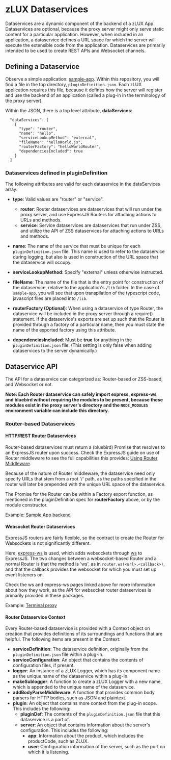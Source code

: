 # zLUX Dataservices

Dataservices are a dynamic component of the backend of a zLUX App. Dataservices are optional, because the proxy server might only serve static content for a particular application. However, when included in an application, a dataservice defines a URL space for which the server will execute the extensible code from the application. Dataservices are primarily intended to be used to create REST APIs and Websocket channels.

## Defining a Dataservice
Observe a simple application: [sample-app](https://github.com/gizafoundation/sample-app). 
Within this repository, you will find a file in the top directory, `pluginDefinition.json`. Each zLUX application requires this file, because it defines how the server will register and use the backend of an application (called a plug-in in the terminology of the proxy server).

Within the JSON, there is a top level attribute, **dataServices**:
```
  "dataServices": [
    {
      "type": "router",
      "name": "hello",
      "serviceLookupMethod": "external",
      "fileName": "helloWorld.js",
      "routerFactory": "helloWorldRouter",
      "dependenciesIncluded": true
    }
  ]
```
### Dataservices defined in pluginDefinition

The following attributes are valid for each dataservice in the dataServices array:
* **type**: Valid values are "router" or "service".

  - **router**: Router dataservices are dataservices that will run under the proxy server, and use ExpressJS Routers for attaching actions to URLs and methods.
  - **service**: Service dataservices are dataservices that run under ZSS, and utilize the API of ZSS dataservices for attaching actions to URLs and methods.
- **name**: The name of the service that must be unique for each `pluginDefinition.json` file. This name is used to refer to the dataservice during logging, but also is used in construction of the URL space that the dataservice will occupy.

- **serviceLookupMethod**: Specify "external" unless otherwise instructed.

- **fileName**: The name of the file that is the entry point for construction of the dataservice, relative to the application's `/lib` folder. In the case of `sample-app`, you will see that upon transpilation of the typescript code, javascript files are placed into `/lib`.

- **routerFactory (Optional)**: When using a dataservice of type Router, the dataservice will be included in the proxy server through a require() statement. If the dataservice's exports are set up such that the Router is provided through a factory of a particular name, then you must state the name of the exported factory using this attribute.

- **dependenciesIncluded**: Must be **true** for anything in the `pluginDefinition.json` file. (This setting is only false when adding dataservices to the server dynamically.)

## Dataservice API
The API for a dataservice can categorized as: Router-based or ZSS-based, and Websocket or not.

**Note: Each Router dataservice can safely import express, express-ws and bluebird without requiring the modules to be present, because these modules exist in the proxy server's directory and the `NODE_MODULES` environment variable can include this directory.**

### Router-based Dataservices

#### HTTP/REST Router Dataservices

Router-based dataservices must return a (bluebird) Promise that resolves to an ExpressJS router upon success.
Check the ExpressJS guide on use of Router middleware to see the full capabilities this provides: [Using Router Middleware](http://expressjs.com/en/guide/using-middleware.html#middleware.router).

Because of the nature of Router middleware, the dataservice need only specify URLs that stem from a root '/' path, as the paths specified in the router will later be prepended with the unique URL space of the dataservice.

The Promise for the Router can be within a Factory export function, as mentioned in the pluginDefinition spec for **routerFactory** above, or by the module constructor.

Example: [Sample App backend](https://github.com/gizafoundation/sample-app/blob/master/nodeServer/ts/helloWorld.ts)

#### Websocket Router Dataservices

ExpressJS routers are fairly flexible, so the contract to create the Router for Websockets is not significantly different.

Here, [express-ws](https://www.npmjs.com/package/express-ws) is used, which adds websockets through [ws](https://www.npmjs.com/package/ws) to ExpressJS. The two changes between a websocket-based Router and a normal Router is that the method is 'ws', as in `router.ws(<url>,<callback>)`, and that the callback provides the websocket for which you must set up event listeners on.

Check the ws and express-ws pages linked above for more information about how they work, as the API for websocket router dataservices is primarily provided in these packages.

Example: [Terminal proxy](https://github.com/gizafoundation/zlux-proxy-server/blob/master/plugins/terminal-proxy/lib/terminalProxy.js#L710)

#### Router Dataservice Context

Every Router-based dataservice is provided with a Context object on creation that provides definitions of its surroundings and functions that are helpful. The following items are present in the Context:

- **serviceDefinition**: The dataservice definition, originally from the `pluginDefinition.json` file within a plug-in.
- **serviceConfiguration**: An object that contains the contents of configuration files, if present. 
- **logger**: An instance of a zLUX Logger, which has its component name as the unique name of the dataservice within a plug-in.
- **makeSublogger**: A function to create a zLUX Logger with a new name, which is appended to the unique name of the dataservice.
- **addBodyParseMiddleware**: A function that provides common body parsers for HTTP bodies, such as JSON and plaintext.
- **plugin**: An object that contains more context from the plug-in scope. This includes the following:
  - **pluginDef**: The contents of the `pluginDefinition.json` file that this dataservice is a part of.
  - **server**: An object that contains information about the server's configuration. This includes the following:
    - **app**: Information about the product, which includes the productCode, such as ZLUX.
    - **user**: Configuration information of the server, such as the port on which it is listening.


